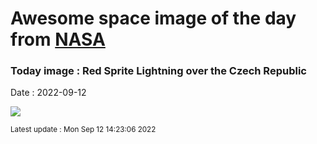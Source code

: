 
# Awesome space image of the day from [NASA](https://api.nasa.gov/)

### Today image : Red Sprite Lightning over the Czech Republic

Date : 2022-09-12


![](https://apod.nasa.gov/apod/image/2209/sprites_scerba_960.jpg)

<small>Latest update : Mon Sep 12 14:23:06 2022</small>


